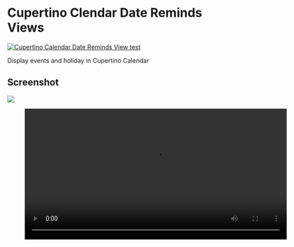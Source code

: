 # Cupertino Clendar Date Reminds Views

[![Cupertino Calendar Date Reminds View test](https://github.com/rk0cc/cupertino_calendar/actions/workflows/date_reminds_view_test.yml/badge.svg)](https://github.com/rk0cc/cupertino_calendar/actions/workflows/date_reminds_view_test.yml)

Display events and holiday in Cupertino Calendar

## Screenshot

![](https://i.imgur.com/Jmo4mQf.png)

<figure>
    <video autoplay loop height="300">
        <source src="https://i.imgur.com/RK1v83N.mp4">
    </video>
</figure>